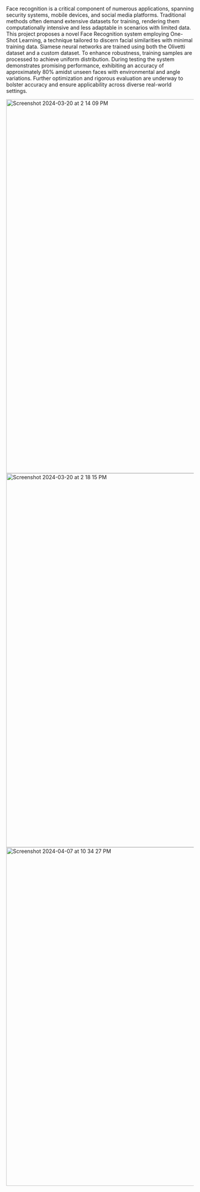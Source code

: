 Face recognition is a critical component of numerous applications, spanning security systems, mobile devices, and social media platforms. Traditional methods often demand extensive datasets for training, rendering them computationally intensive and less adaptable in scenarios with limited data. This project proposes a novel Face Recognition system employing One-Shot Learning, a technique tailored to discern facial similarities with minimal training data. Siamese neural networks are trained using both the Olivetti dataset and a custom dataset. To enhance robustness, training samples are processed to achieve uniform distribution. During testing  the system demonstrates promising performance, exhibiting an accuracy of approximately 80% amidst unseen faces with environmental and angle variations. Further optimization and rigorous evaluation are underway to bolster accuracy and ensure applicability across diverse real-world settings.

<img width="1004" alt="Screenshot 2024-03-20 at 2 14 09 PM" src="https://github.com/ssachis/Face-recognition-using-one-shot-learning/assets/89895559/55208c42-fd44-4d33-be0f-d1e4340c2539">


<img width="1004" alt="Screenshot 2024-03-20 at 2 18 15 PM" src="https://github.com/ssachis/Face-recognition-using-one-shot-learning/assets/89895559/580aa1b6-eb25-48ea-a99c-90a93a148b0c">
<img width="909" alt="Screenshot 2024-04-07 at 10 34 27 PM" src="https://github.com/ssachis/Face-recognition-using-one-shot-learning/assets/89895559/6a3b85df-a848-41f9-b809-60051ece2731">

